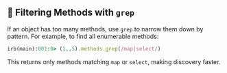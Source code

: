 ## 🎯 Filtering Methods with `grep`

If an object has too many methods, use `grep` to narrow them down by pattern. For example, to find all enumerable methods:

```ruby
irb(main):001:0> (1..5).methods.grep(/map|select/)
```

This returns only methods matching `map` or `select`, making discovery faster.